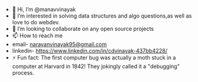 - 👋 Hi, I’m @manavvinayak
- 👀 I’m interested in solving data structures and algo questions,as well as love to do webdev.
- 💞️ I’m looking to collaborate on any open source projects
- 📫 How to reach me
- email- narayanvinayak95@gmail.com
- linkedin- https://www.linkedin.com/in/cdvinayak-437bb4228/
- ⚡ Fun fact: The first computer bug was actually a moth stuck in a computer at Harvard in 1842!
They jokingly called it a "debugging" process.

<!---
manavvinayak/manavvinayak is a ✨ special ✨ repository because its `README.md` (this file) appears on your GitHub profile.
You can click the Preview link to take a look at your changes.
--->
